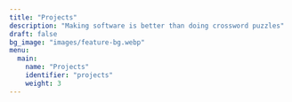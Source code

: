 ```yaml
---
title: "Projects"
description: "Making software is better than doing crossword puzzles"
draft: false
bg_image: "images/feature-bg.webp"
menu:
  main:
    name: "Projects"
    identifier: "projects"
    weight: 3
---
```

